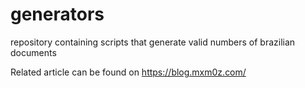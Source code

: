 # generators
repository containing scripts that generate valid numbers of brazilian documents

Related article can be found on https://blog.mxm0z.com/
